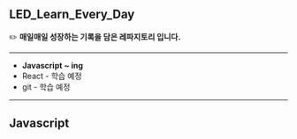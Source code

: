 ## LED_Learn_Every_Day
✏️  **매일매일 성장하는 기록을 담은 레파지토리 입니다.**

--------
- **Javascript ~ ing**
- React - 학습 예정
- git - 학습 예정
---
## **Javascript**



